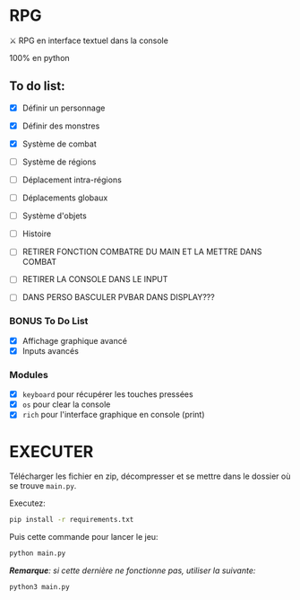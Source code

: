 # RPG

⚔️ RPG en interface textuel dans la console

100% en python

## To do list:

- [x] Définir un personnage
- [x] Définir des monstres
- [x] Système de combat
- [ ] Système de régions
- [ ] Déplacement intra-régions
- [ ] Déplacements globaux
- [ ] Système d'objets
- [ ] Histoire

- [ ] RETIRER FONCTION COMBATRE DU MAIN ET LA METTRE DANS COMBAT
- [ ] RETIRER LA CONSOLE DANS LE INPUT
- [ ] DANS PERSO BASCULER PVBAR DANS DISPLAY???

### BONUS To Do List

- [x] Affichage graphique avancé
- [x] Inputs avancés

### Modules

- [x] `keyboard` pour récupérer les touches pressées
- [x] `os` pour clear la console
- [x] `rich` pour l'interface graphique en console (print)

# EXECUTER

Télécharger les fichier en zip, décompresser et se mettre dans le dossier où se trouve `main.py`.

Executez:

```sh
pip install -r requirements.txt
```

Puis cette commande pour lancer le jeu:

```sh
python main.py
```

***Remarque**: si cette dernière ne fonctionne pas, utiliser la suivante:*

```sh
python3 main.py
```
